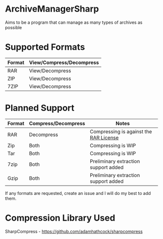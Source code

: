 # ArchiveManagerSharp
Aims to be a program that can manage as many types of archives as possible

# Supported Formats

| Format | View/Compress/Decompress |
| ------ | ------------------- |
| RAR | View/Decompress |
| ZIP | View/Decompress |
| 7ZIP | View/Decompress |

# Planned Support

| Format | Compress/Decompress | Notes |
| ------ | ------------------- | ----- |
| RAR | Decompress | Compressing is against the [RAR License](http://www.rarlab.com/license.htm) |
| Zip | Both | Compressing is WIP |
| Tar | Both | Compressing is WIP |
| 7zip | Both | Preliminary extraction support added |
| Gzip | Both | Preliminary extraction support added |

If any formats are requested, create an issue and I will do my best to add them.

# Compression Library Used

SharpCompress - https://github.com/adamhathcock/sharpcompress
